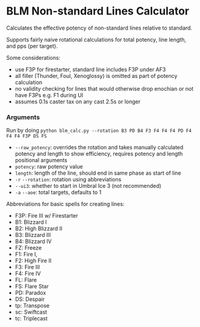 # BLM Non-standard Lines Calculator

Calculates the effective potency of non-standard lines relative to standard.

Supports fairly naive rotational calculations for total potency, line length, and pps (per target).

Some considerations:

- use F3P for firestarter, standard line includes F3P under AF3
- all filler (Thunder, Foul, Xenoglossy) is omitted as part of potency calculation
- no validity checking for lines that would otherwise drop enochian or not have F3Ps e.g. F1 during UI
- assumes 0.1s caster tax on any cast 2.5s or longer

### Arguments

Run by doing `python blm_calc.py --rotation B3 PD B4 F3 F4 F4 F4 PD F4 F4 F4 F3P DS FS`

- `--raw_potency`: overrides the rotation and takes manually calculated potency and length to show efficiency, requires potency and length positional arguments
- `potency`: raw potency value
- `length`: length of the line, should end in same phase as start of line
- `-r` `--rotation`: rotation using abbreviations
- `--ui3`: whether to start in Umbral Ice 3 (not recommended)
- `-a` `--aoe`: total targets, defaults to 1

Abbreviations for basic spells for creating lines:

- F3P: Fire III w/ Firestarter
- B1: Blizzard I
- B2: High Blizzard II
- B3: Blizzard III 
- B4: Blizzard IV
- FZ: Freeze
- F1: Fire I, 
- F2: High Fire II
- F3: Fire III
- F4: Fire IV
- FL: Flare
- FS: Flare Star
- PD: Paradox
- DS: Despair
- tp: Transpose
- sc: Swiftcast
- tc: Triplecast
